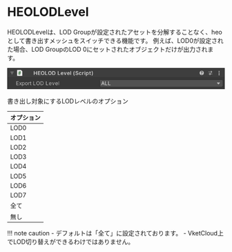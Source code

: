 # HEOLODLevel
HEOLODLevelは、LOD Groupが設定されたアセットを分解することなく、heoとして書き出すメッシュをスイッチできる機能です。
例えば、LOD0が設定された場合、LOD GroupのLOD 0にセットされたオブジェクトだけが出力されます。

![HEOLODLevel](img/HEOLODLevel.png)

書き出し対象にするLODレベルのオプション

| オプション |
| ---- |
| LOD0 |
| LOD1 |
| LOD2 |
| LOD3 |
| LOD4 |
| LOD5 |
| LOD6 |
| LOD7 |
| 全て |
| 無し |

!!! note caution
    - デフォルトは「全て」に設定されております。
    - VketCloud上でLOD切り替えができるわけではありません。